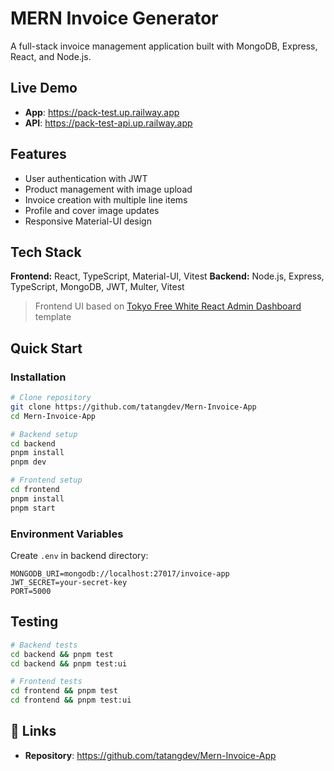 # MERN Invoice Generator

A full-stack invoice management application built with MongoDB, Express, React, and Node.js.

## Live Demo

- **App**: https://pack-test.up.railway.app
- **API**: https://pack-test-api.up.railway.app

## Features

- User authentication with JWT
- Product management with image upload
- Invoice creation with multiple line items
- Profile and cover image updates
- Responsive Material-UI design

## Tech Stack

**Frontend:** React, TypeScript, Material-UI, Vitest
**Backend:** Node.js, Express, TypeScript, MongoDB, JWT, Multer, Vitest

> Frontend UI based on [Tokyo Free White React Admin Dashboard](https://github.com/bloomui/tokyo-free-white-react-admin-dashboard) template

## Quick Start

### Installation

```bash
# Clone repository
git clone https://github.com/tatangdev/Mern-Invoice-App
cd Mern-Invoice-App

# Backend setup
cd backend
pnpm install
pnpm dev

# Frontend setup
cd frontend
pnpm install
pnpm start
```

### Environment Variables

Create `.env` in backend directory:
```env
MONGODB_URI=mongodb://localhost:27017/invoice-app
JWT_SECRET=your-secret-key
PORT=5000
```

## Testing

```bash
# Backend tests
cd backend && pnpm test
cd backend && pnpm test:ui

# Frontend tests
cd frontend && pnpm test
cd frontend && pnpm test:ui
```

## 🔗 Links

- **Repository**: https://github.com/tatangdev/Mern-Invoice-App